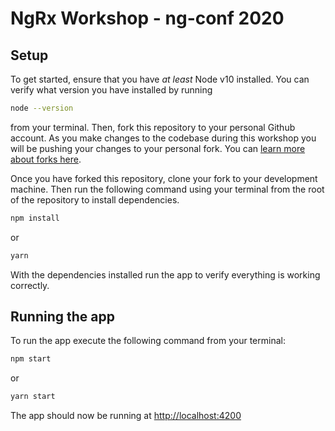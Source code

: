 # NgRx Workshop - ng-conf 2020

## Setup

To get started, ensure that you have _at least_ Node v10 installed. You can verify what version you have installed by running

```sh
node --version
```

from your terminal. Then, fork this repository to your personal Github account. As you make changes to the codebase during this workshop you will be pushing your changes to your personal fork. You can [learn more about forks here](https://help.github.com/en/github/getting-started-with-github/fork-a-repo).

Once you have forked this repository, clone your fork to your development machine. Then run the following command using your terminal from the root of the repository to install dependencies.

```sh
npm install
```

or

```sh
yarn
```

With the dependencies installed run the app to verify everything is working correctly.

## Running the app

To run the app execute the following command from your terminal:

```sh
npm start
```

or

```sh
yarn start
```

The app should now be running at [http://localhost:4200](http://localhost:4200)
